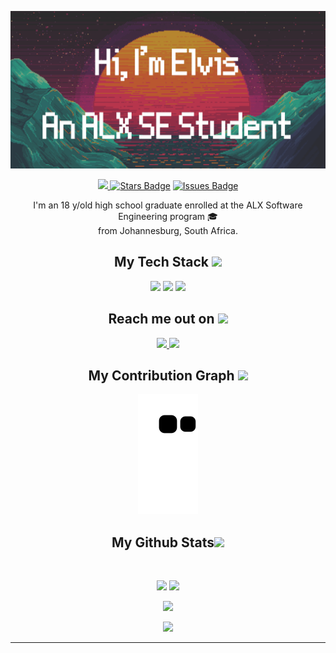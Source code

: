 <p align="center">
 
</p align="center">
<img src="https://github.com/elvisndungu/elvisndungu/blob/main/elvis_banner%20(1).png" />


<p align="center">
<a href="https://komarev.com/ghpvc/?username=elvisndungu">
 <img src="https://komarev.com/ghpvc/?username=elvisndungu"/>
</a>
<a href="https://github.com/elvisndungu/elvisndungu/stargazers"><img src="https://img.shields.io/github/stars/elvisndungu/elvisndungu?color=ffff00" alt="Stars Badge"/></a> 
<a href="https://github.com/abhisheknaiidu/awesome-github-profile-readme/issues"><img src="https://img.shields.io/github/issues/elvisndungu/elvisndungu" alt="Issues Badge"/></a>
 </p>
 
<p align="center">
  I'm an 18 y/old high school graduate enrolled at the ALX Software Engineering program 🎓<br>
 from Johannesburg, South Africa.
</p> 

<h2 align="center">My Tech Stack <img src="https://github.com/ritik307/ritik307/blob/main/images/laptop.gif" width="50"></h2>

<p align="center">
<img src="https://img.shields.io/badge/C-00599C?style=flat-square&logo=c&logoColor=white"/>
<img src="https://img.shields.io/badge/-Git-black?style=flat-square&logo=git"/>
<img src="https://img.shields.io/badge/-GitHub-black?style=flat-square&logo=github"/>
</p>

<h2 align="center">Reach me out on <img src="https://media0.giphy.com/media/jqNPzdTTxQfOgOqpO4/source.gif" width="50"></h2>

<p align="center">
<!-- <img src="https://img.shields.io/badge/-ritik-purple?style=flat-square&logo=instagram&logoColor=white&link=https://www.instagram.com/pinkdogg307/"/> -->
<a href="mailto: elvisndungu@icloud.com">
 <img src="https://img.shields.io/badge/-elvisndungu-c14438?style=flat-square&logo=Gmail&logoColor=white&link=mailto:elvisndungu@gicloud.com"/>
</a>
 <a href="https://twitter.com/elvisn_">
 <img src="https://img.shields.io/badge/-elvisn_-blue?style=flat-square&logo=twitter&logoColor=white&link=https://twitter.com/elvisn_"/>
</a>
</p>


<h2 align="center">
  My Contribution Graph <img src="https://media.giphy.com/media/xUA7aZeLE2e0P7Znz2/giphy.gif" width="50">
</h2>
<p align="center">
  <img src="https://github.com/elvisndungu/elvisndungu/raw/output/github-contribution-grid-snake.svg" alt="snake"></center>
</p>

<h2 align="center">
  My Github Stats<img src="https://media.giphy.com/media/VgCDAzcKvsR6OM0uWg/giphy.gif" width="50">
</h2>
 
<br>

<p align = "center">
  <img  src = "https://github-readme-stats.vercel.app/api?username=ritik307&show_icons=true&theme=radical&line_height=27">
  <img src = "https://github-readme-stats.vercel.app/api/top-langs/?username=ritik307&hide=html,css,java,shaderlab,kotlin,hlsl&theme=radical">
</p>

<p align = "center">
 <img  src="https://github-readme-streak-stats.herokuapp.com/?user=ritik307&show_icons=true&locale=en&layout=compact&theme=radical&line_height=0" />
</p> 

<p align = "center">
 <img src="https://activity-graph.herokuapp.com/graph?username=ritik307&theme=redical">
</p> 
<hr> 
